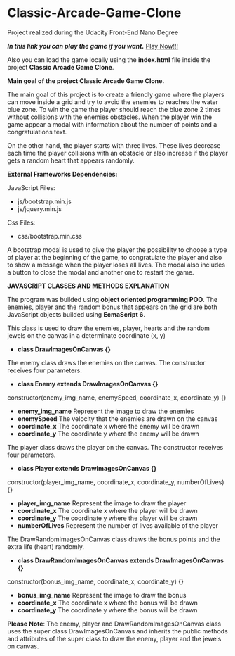 # Classic-Arcade-Game-Clone
Project realized during the Udacity Front-End Nano Degree

**_In this link you can play the game if you want._** [Play Now!!!](https://reyniergc.github.io/Classic-Arcade-Game-Clone/)

Also you can load the game locally using the __**index.html**__ file inside the project **Classic Arcade Game Clone**.

**Main goal of the project Classic Arcade Game Clone.**

The main goal of this project is to create a friendly game where the players can move inside a grid and try to avoid the 
enemies to reaches the water blue zone. To win the game the player should reach the blue zone 2 times without collisions with
the enemies obstacles. When the player win the game appear a modal with information about the number of points and a congratulations text.

On the other hand, the player starts with three lives. These lives decrease each time the player collisions with an obstacle or also
increase if the player gets a random heart that appears randomly.

**External Frameworks Dependencies:**

JavaScript Files:

- js/bootstrap.min.js
- js/jquery.min.js

Css Files:

- css/bootstrap.min.css

A bootstrap modal is used to give the player the possibility to choose a type of player at the beginning of the game, to congratulate the player and also to show a message when the player loses all lives. The modal also includes a button to close the modal and another one to restart the game.

**__JAVASCRIPT CLASSES AND METHODS EXPLANATION__**

The program was builded using **object oriented programming POO**. The enemies, player and the random bonus that appears on the grid are both JavaScript objects builded using **__EcmaScript 6__**.

This class is used to draw the enemies, player, hearts and the random jewels on the canvas in a determinate coordinate (x, y)
- **__class DrawImagesOnCanvas {}__**

The enemy class draws the enemies on the canvas. The constructor receives four parameters.
- **__class Enemy extends DrawImagesOnCanvas {}__**

constructor(enemy_img_name, enemySpeed, coordinate_x, coordinate_y) {}
- __enemy_img_name__ Represent the image to draw the enemies
- __enemySpeed__     The velocity that the enemies are drawn on the canvas
- __coordinate_x__   The coordinate x where the enemy will be drawn
- __coordinate_y__   The coordinate y where the enemy will be drawn



The player class draws the player on the canvas. The constructor receives four parameters.
- **__class Player extends DrawImagesOnCanvas {}__**

constructor(player_img_name, coordinate_x, coordinate_y, numberOfLives) {}
- __player_img_name__  Represent the image to draw the player
- __coordinate_x__     The coordinate x where the player will be drawn
- __coordinate_y__     The coordinate y where the player will be drawn
- __numberOfLives__    Represent the number of lives available of the player


The DrawRandomImagesOnCanvas class draws the bonus points and the extra life (heart) randomly.
- **__class DrawRandomImagesOnCanvas extends DrawImagesOnCanvas {}__**

constructor(bonus_img_name, coordinate_x, coordinate_y) {}
- __bonus_img_name__   Represent the image to draw the bonus
- __coordinate_x__     The coordinate x where the bonus will be drawn
- __coordinate_y__     The coordinate y where the bonus will be drawn


**Please Note**: The enemy, player and DrawRandomImagesOnCanvas class uses the super class DrawImagesOnCanvas and inherits the public
methods and attributes of the super class to draw the enemy, player and the jewels on canvas.
